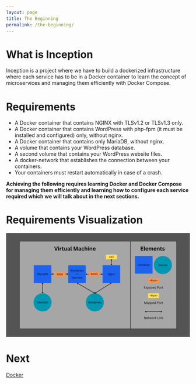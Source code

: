 ```yaml
---
layout: page
title: The Beginning
permalink: /the-beginning/
---
```


# What is Inception
Inception is a project where we have to build a dockerized infrastructure where each service has to be in a Docker container to learn the concept of microservices and managing them efficiently with Docker Compose.
# Requirements
* A Docker container that contains NGINX with TLSv1.2 or TLSv1.3 only.
* A Docker container that contains WordPress with php-fpm (it must be installed
and configured) only, without nginx.
* A Docker container that contains only MariaDB, without nginx.
* A volume that contains your WordPress database.
* A second volume that contains your WordPress website files.
* A docker-network that establishes the connection between your containers.
* Your containers must restart automatically in case of a crash.  

**Achieving the following requires learning Docker and Docker Compose for managing them efficiently and learning how to configure each service required which we will talk about in the next sections.**
# Requirements Visualization
![Mandatory Architecture](/assets/images/mandatory_architecture.png)

# Next
[Docker](/docker)